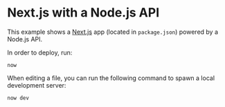 # Next.js with a Node.js API

This example shows a [Next.js](https://nextjs.org/) app (located in `package.json`) powered by a Node.js API.

In order to deploy, run:

```
now
```

When editing a file, you can run the following command to spawn a local development server:

```
now dev
```
